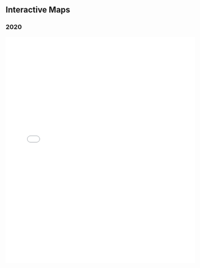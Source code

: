 ## Interactive Maps

### 2020

<iframe src="/near-north-demographics/assets/pct_black/map_pct_black_2020.html" width="100%" height="600" style="border:none;"></iframe>